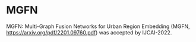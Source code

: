 # MGFN
MGFN: Multi-Graph Fusion Networks for Urban Region Embedding (MGFN, https://arxiv.org/pdf/2201.09760.pdf) was accepted by IJCAI-2022.
# 
